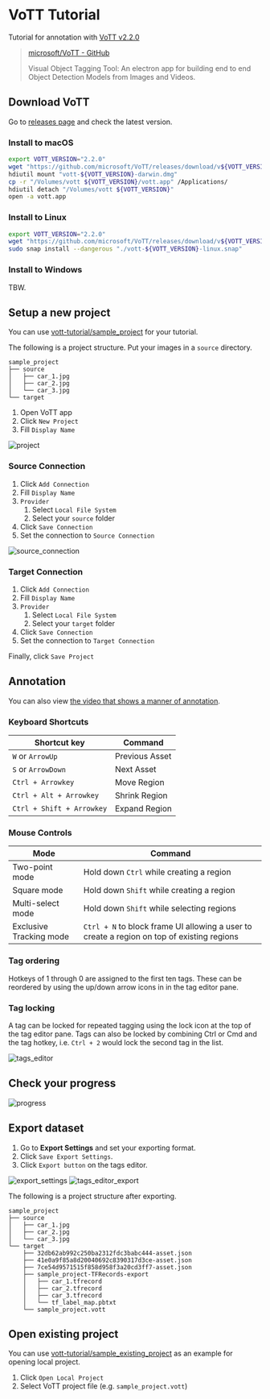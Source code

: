 # VoTT Tutorial

Tutorial for annotation with [VoTT v2.2.0](https://github.com/microsoft/VoTT/releases/tag/v2.2.0)

> [microsoft/VoTT - GitHub](https://github.com/microsoft/VoTT)
>
> Visual Object Tagging Tool: An electron app for building end to end Object Detection Models from Images and Videos.



## Download VoTT

Go to [releases page] and check the latest version.

[releases page]: https://github.com/microsoft/VoTT/releases

### Install to macOS

```sh
export VOTT_VERSION="2.2.0"
wget "https://github.com/microsoft/VoTT/releases/download/v${VOTT_VERSION}/vott-${VOTT_VERSION}-darwin.dmg"
hdiutil mount "vott-${VOTT_VERSION}-darwin.dmg"
cp -r "/Volumes/vott ${VOTT_VERSION}/vott.app" /Applications/
hdiutil detach "/Volumes/vott ${VOTT_VERSION}"
open -a vott.app
```

### Install to Linux

```sh
export VOTT_VERSION="2.2.0"
wget "https://github.com/microsoft/VoTT/releases/download/v${VOTT_VERSION}/vott-${VOTT_VERSION}-linux.snap"
sudo snap install --dangerous "./vott-${VOTT_VERSION}-linux.snap"
```

### Install to Windows

TBW.



## Setup a new project

You can use [vott-tutorial/sample_project] for your tutorial.

[vott-tutorial/sample_project]: https://github.com/SI-Aizu/vott-tutorial/tree/master/sample_project

The following is a project structure. Put your images in a `source` directory.

```
sample_project
├── source
│   ├── car_1.jpg
│   ├── car_2.jpg
│   └── car_3.jpg
└── target
```

1. Open VoTT app
2. Click `New Project`
3. Fill `Display Name`

![project](https://user-images.githubusercontent.com/30958501/85507855-fc3f1e80-b62d-11ea-84af-82b2b424f6d2.jpg)

### Source Connection

1. Click `Add Connection`
2. Fill `Display Name`
3. `Provider`
   1. Select `Local File System`
   2. Select your `source` folder
4. Click `Save Connection`
5. Set the connection to `Source Connection`

![source_connection](https://user-images.githubusercontent.com/30958501/85507859-fcd7b500-b62d-11ea-93d0-b5ed82414bad.jpg)

### Target Connection

1. Click `Add Connection`
2. Fill `Display Name`
3. `Provider`
   1. Select `Local File System`
   2. Select your `target` folder
4. Click `Save Connection`
5. Set the connection to `Target Connection`

Finally, click `Save Project`



## Annotation

You can also view [the video that shows a manner of annotation](https://github.com/SI-Aizu/vott-tutorial/releases/download/v0.1.0/sample.mp4).

### Keyboard Shortcuts

| Shortcut key | Command |
|---|---|
| `W` or `ArrowUp` | Previous Asset |
| `S` or `ArrowDown` | Next Asset |
| `Ctrl + Arrowkey` | Move Region |
| `Ctrl + Alt + Arrowkey` | Shrink Region |
| `Ctrl + Shift + Arrowkey` | Expand Region |

### Mouse Controls

| Mode | Command |
|---|---|
| Two-point mode | Hold down `Ctrl` while creating a region |
| Square mode | Hold down `Shift` while creating a region |
| Multi-select mode | Hold down `Shift` while selecting regions |
| Exclusive Tracking mode | `Ctrl + N` to block frame UI allowing a user to create a region on top of existing regions |

### Tag ordering

Hotkeys of 1 through 0 are assigned to the first ten tags.
These can be reordered by using the up/down arrow icons in in the tag editor pane.

### Tag locking

A tag can be locked for repeated tagging using the lock icon at the top of the tag editor pane.
Tags can also be locked by combining Ctrl or Cmd and the tag hotkey, i.e. `Ctrl + 2` would lock the second tag in the list.

![tags_editor](https://user-images.githubusercontent.com/30958501/85507869-fe08e200-b62d-11ea-9a5e-3da01459eec6.jpg)



## Check your progress

![progress](https://user-images.githubusercontent.com/30958501/85507845-fa755b00-b62d-11ea-96fe-8e50b9263eb1.jpg)



## Export dataset

1. Go to **Export Settings** and set your exporting format.
2. Click `Save Export Settings`.
3. Click `Export button` on the tags editor.

![export_settings](https://user-images.githubusercontent.com/30958501/85507840-f8ab9780-b62d-11ea-8b81-b80df8634890.jpg)
![tags_editor_export](https://user-images.githubusercontent.com/30958501/85507863-fd704b80-b62d-11ea-98b8-b44139164ff0.jpg)

The following is a project structure after exporting.

```
sample_project
├── source
│   ├── car_1.jpg
│   ├── car_2.jpg
│   └── car_3.jpg
└── target
    ├── 32db62ab992c250ba2312fdc3babc444-asset.json
    ├── 41e0a9f85a8d20040692c8390317d3ce-asset.json
    ├── 7ce54d9571515f858d958f3a20cd3ff7-asset.json
    ├── sample_project-TFRecords-export
    │   ├── car_1.tfrecord
    │   ├── car_2.tfrecord
    │   ├── car_3.tfrecord
    │   └── tf_label_map.pbtxt
    └── sample_project.vott
```



## Open existing project

You can use [vott-tutorial/sample_existing_project] as an example for opening local project.

[vott-tutorial/sample_existing_project]: https://github.com/SI-Aizu/vott-tutorial/tree/master/sample_existing_project

1. Click `Open Local Project`
2. Select VoTT project file (e.g. `sample_project.vott`)
